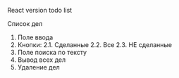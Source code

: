 React version todo list 

Список дел
1. Поле ввода
2. Кнопки:
 2.1. Сделанные 
 2.2. Все 
 2.3. НЕ сделанные 
4. Поле поиска по тексту
5. Вывод всех дел
6. Удаление дел
